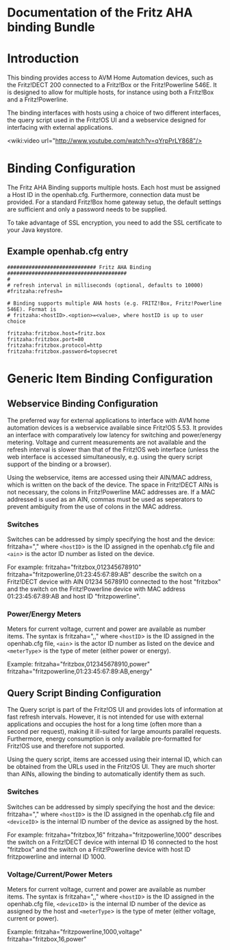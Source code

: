 # Documentation of the Fritz AHA binding Bundle

# Introduction

This binding provides access to AVM Home Automation devices, such as the Fritz!DECT 200 connected to a Fritz!Box or the Fritz!Powerline 546E. It is designed to allow for multiple hosts, for instance using both a Fritz!Box and a Fritz!Powerline.

The binding interfaces with hosts using a choice of two different interfaces, the query script used in the Fritz!OS UI and a webservice designed for interfacing with external applications.

<wiki:video url="http://www.youtube.com/watch?v=qYrpPrLY868"/>

# Binding Configuration

The Fritz AHA Binding supports multiple hosts. Each host must be assigned a Host ID in the openhab.cfg. Furthermore, connection data must be provided. For a standard Fritz!Box home gateway setup, the default settings are sufficient and only a password needs to be supplied.

To take advantage of SSL encryption, you need to add the SSL certificate to your Java keystore.

## Example openhab.cfg entry

    ############################# Fritz AHA Binding #######################################
    #
    # refresh interval in milliseconds (optional, defaults to 10000)
    #fritzaha:refresh=
    
    # Binding supports multiple AHA hosts (e.g. FRITZ!Box, Fritz!Powerline 546E). Format is
    # fritzaha:<hostID>.<option>=<value>, where hostID is up to user choice
    
    fritzaha:fritzbox.host=fritz.box
    fritzaha:fritzbox.port=80
    fritzaha:fritzbox.protocol=http
    fritzaha:fritzbox.password=topsecret

# Generic Item Binding Configuration

## Webservice Binding Configuration

The preferred way for external applications to interface with AVM home automation devices is a webservice available since Fritz!OS 5.53. It provides an interface with comparatively low latency for switching and power/energy metering. Voltage and current measurements are not available and the refresh interval is slower than that of the Fritz!OS web interface (unless the web interface is accessed simultaneously, e.g. using the query script support of the binding or a browser).

Using the webservice, items are accessed using their AIN/MAC address, which is written on the back of the device. The space in Fritz!DECT AINs is not necessary, the colons in Fritz!Powerline MAC addresses are. If a MAC addressed is used as an AIN, commas must be used as seperators to prevent ambiguity from the use of colons in the MAC address.

### Switches

Switches can be addressed by simply specifying the host and the device:
    fritzaha="<hostID>,<ain>"
where `<hostID`> is the ID assigned in the openhab.cfg file and `<ain`> is the actor ID number as listed on the device.

For example:
    fritzaha="fritzbox,012345678910"
    fritzaha="fritzpowerline,01:23:45:67:89:AB"
describe the switch on a Fritz!DECT device with AIN 01234 5678910 connected to the host "fritzbox" and the switch on the Fritz!Powerline device with MAC address 01:23:45:67:89:AB and host ID "fritzpowerline".
### Power/Energy Meters

Meters for current voltage, current and power are available as number items. The syntax is
    fritzaha="<hostID>,<ain>,<meterType>"
where `<hostID`> is the ID assigned in the openhab.cfg file, `<ain`> is the actor ID number as listed on the device and `<meterType`> is the type of meter (either power or energy).

Example:
    fritzaha="fritzbox,012345678910,power"
    fritzaha="fritzpowerline,01:23:45:67:89:AB,energy"

## Query Script Binding Configuration

The Query script is part of the Fritz!OS UI and provides lots of information at fast refresh intervals. However, it is not intended for use with external applications and occupies the host for a long time (often more than a second per request), making it ill-suited for large amounts parallel requests. Furthermore, energy consumption is only available pre-formatted for Fritz!OS use and therefore not supported.

Using the query script, items are accessed using their internal ID, which can be obtained from the URLs used in the Fritz!OS UI. They are much shorter than AINs, allowing the binding to automatically identify them as such.

### Switches

Switches can be addressed by simply specifying the host and the device:
    fritzaha="<hostID>,<deviceID>"
where `<hostID`> is the ID assigned in the openhab.cfg file and `<deviceID`> is the internal ID number of the device as assigned by the host.

For example:
    fritzaha="fritzbox,16"
    fritzaha="fritzpowerline,1000"
describes the switch on a Fritz!DECT device with internal ID 16 connected to the host "fritzbox" and the switch on a Fritz!Powerline device with host ID fritzpowerline and internal ID 1000.

### Voltage/Current/Power Meters

Meters for current voltage, current and power are available as number items. The syntax is
    fritzaha="<hostID>,<deviceID>,<meterType>"
where `<hostID`> is the ID assigned in the openhab.cfg file, `<deviceID`> is the internal ID number of the device as assigned by the host and `<meterType`> is the type of meter (either voltage, current or power).

Example:
    fritzaha="fritzpowerline,1000,voltage"
    fritzaha="fritzbox,16,power"